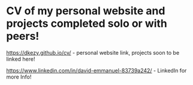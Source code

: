 # CV of my personal website and projects completed solo or with peers! 

https://dkezy.github.io/cv/ - personal website link, projects soon to be linked here!

https://www.linkedin.com/in/david-emmanuel-83739a242/ - LinkedIn for more Info!
